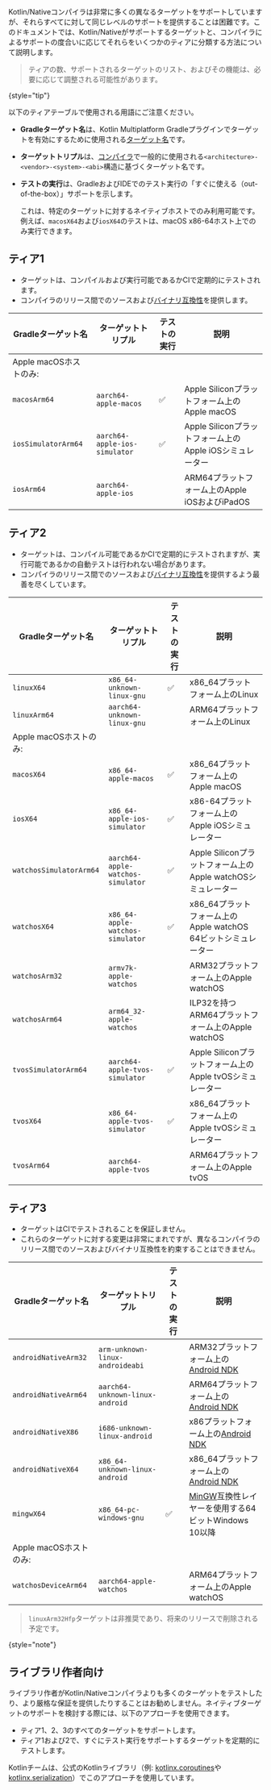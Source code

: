 [//]: # (title: Kotlin/Nativeのターゲットサポート)

Kotlin/Nativeコンパイラは非常に多くの異なるターゲットをサポートしていますが、それらすべてに対して同じレベルのサポートを提供することは困難です。このドキュメントでは、Kotlin/Nativeがサポートするターゲットと、コンパイラによるサポートの度合いに応じてそれらをいくつかのティアに分類する方法について説明します。

> ティアの数、サポートされるターゲットのリスト、およびその機能は、必要に応じて調整される可能性があります。
>
{style="tip"}

以下のティアテーブルで使用される用語にご注意ください。

*   **Gradleターゲット名**は、Kotlin Multiplatform Gradleプラグインでターゲットを有効にするために使用される[ターゲット名](https://www.jetbrains.com/help/kotlin-multiplatform-dev/multiplatform-dsl-reference.html#targets)です。
*   **ターゲットトリプル**は、[コンパイラ](https://clang.llvm.org/docs/CrossCompilation.html#target-triple)で一般的に使用される`<architecture>-<vendor>-<system>-<abi>`構造に基づくターゲット名です。
*   **テストの実行**は、GradleおよびIDEでのテスト実行の「すぐに使える（out-of-the-box）」サポートを示します。
  
    これは、特定のターゲットに対するネイティブホストでのみ利用可能です。例えば、`macosX64`および`iosX64`のテストは、macOS x86-64ホスト上でのみ実行できます。

## ティア1

*   ターゲットは、コンパイルおよび実行可能であるかCIで定期的にテストされます。
*   コンパイラのリリース間でのソースおよび[バイナリ互換性](https://youtrack.jetbrains.com/issue/KT-42293)を提供します。

| Gradleターゲット名      | ターゲットトリプル                 | テストの実行 | 説明                                    |
|-------------------------|-------------------------------|---------------|------------------------------------------------|
| Apple macOSホストのみ: |                               |               |                                                |
| `macosArm64`            | `aarch64-apple-macos`         | ✅             | Apple Siliconプラットフォーム上のApple macOS   |
| `iosSimulatorArm64`     | `aarch64-apple-ios-simulator` | ✅             | Apple Siliconプラットフォーム上のApple iOSシミュレーター |
| `iosArm64`              | `aarch64-apple-ios`           |               | ARM64プラットフォーム上のApple iOSおよびiPadOS  |

## ティア2

*   ターゲットは、コンパイル可能であるかCIで定期的にテストされますが、実行可能であるかの自動テストは行われない場合があります。
*   コンパイラのリリース間でのソースおよび[バイナリ互換性](https://youtrack.jetbrains.com/issue/KT-42293)を提供するよう最善を尽くしています。

| Gradleターゲット名      | ターゲットトリプル                     | テストの実行 | 説明                                        |
|-------------------------|-----------------------------------|---------------|----------------------------------------------------|
| `linuxX64`              | `x86_64-unknown-linux-gnu`        | ✅             | x86_64プラットフォーム上のLinux                    |
| `linuxArm64`            | `aarch64-unknown-linux-gnu`       |               | ARM64プラットフォーム上のLinux                     |
| Apple macOSホストのみ: |                                   |               |                                                    |
| `macosX64`              | `x86_64-apple-macos`              | ✅             | x86_64プラットフォーム上のApple macOS          |
| `iosX64`                | `x86_64-apple-ios-simulator`      | ✅             | x86-64プラットフォーム上のApple iOSシミュレーター        |
| `watchosSimulatorArm64` | `aarch64-apple-watchos-simulator` | ✅             | Apple Siliconプラットフォーム上のApple watchOSシミュレーター |
| `watchosX64`            | `x86_64-apple-watchos-simulator`  | ✅             | x86_64プラットフォーム上のApple watchOS 64ビットシミュレーター |
| `watchosArm32`          | `armv7k-apple-watchos`            |               | ARM32プラットフォーム上のApple watchOS             |
| `watchosArm64`          | `arm64_32-apple-watchos`          |               | ILP32を持つARM64プラットフォーム上のApple watchOS        |
| `tvosSimulatorArm64`    | `aarch64-apple-tvos-simulator`    | ✅             | Apple Siliconプラットフォーム上のApple tvOSシミュレーター    |
| `tvosX64`               | `x86_64-apple-tvos-simulator`     | ✅             | x86_64プラットフォーム上のApple tvOSシミュレーター       |
| `tvosArm64`             | `aarch64-apple-tvos`              |               | ARM64プラットフォーム上のApple tvOS                |

## ティア3

*   ターゲットはCIでテストされることを保証しません。
*   これらのターゲットに対する変更は非常にまれですが、異なるコンパイラのリリース間でのソースおよびバイナリ互換性を約束することはできません。

| Gradleターゲット名      | ターゲットトリプル                   | テストの実行 | 説明                                                                              |
|-------------------------|---------------------------------|---------------|------------------------------------------------------------------------------------------|
| `androidNativeArm32`    | `arm-unknown-linux-androideabi` |               | ARM32プラットフォーム上の[Android NDK](https://developer.android.com/ndk)              |
| `androidNativeArm64`    | `aarch64-unknown-linux-android` |               | ARM64プラットフォーム上の[Android NDK](https://developer.android.com/ndk)              |
| `androidNativeX86`      | `i686-unknown-linux-android`    |               | x86プラットフォーム上の[Android NDK](https://developer.android.com/ndk)                |
| `androidNativeX64`      | `x86_64-unknown-linux-android`  |               | x86_64プラットフォーム上の[Android NDK](https://developer.android.com/ndk)             |
| `mingwX64`              | `x86_64-pc-windows-gnu`         | ✅             | [MinGW](https://www.mingw-w64.org)互換性レイヤーを使用する64ビットWindows 10以降 |
| Apple macOSホストのみ: |                                 |               |                                                                                          |
| `watchosDeviceArm64`    | `aarch64-apple-watchos`         |               | ARM64プラットフォーム上のApple watchOS                                                     |

> `linuxArm32Hfp`ターゲットは非推奨であり、将来のリリースで削除される予定です。
>
{style="note"}

## ライブラリ作者向け

ライブラリ作者がKotlin/Nativeコンパイラよりも多くのターゲットをテストしたり、より厳格な保証を提供したりすることはお勧めしません。ネイティブターゲットのサポートを検討する際には、以下のアプローチを使用できます。

*   ティア1、2、3のすべてのターゲットをサポートします。
*   ティア1および2で、すぐにテスト実行をサポートするターゲットを定期的にテストします。

Kotlinチームは、公式のKotlinライブラリ（例: [kotlinx.coroutines](coroutines-guide.md)や[kotlinx.serialization](serialization.md)）でこのアプローチを使用しています。